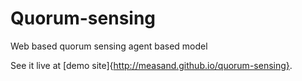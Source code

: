 # Quorum-sensing
Web based quorum sensing agent based model

See it live at [demo site]{http://measand.github.io/quorum-sensing}.
